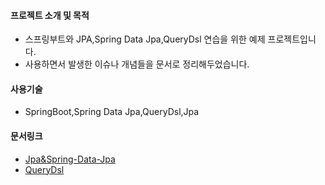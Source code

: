 #### 프로젝트 소개 및 목적
- 스프링부트와 JPA,Spring Data Jpa,QueryDsl 연습을 위한 예제 프로젝트입니다.
- 사용하면서 발생한 이슈나 개념들을 문서로 정리해두었습니다.

#### 사용기술
- SpringBoot,Spring Data Jpa,QueryDsl,Jpa

#### 문서링크
- [Jpa&Spring-Data-Jpa](https://github.com/chunhodong/boilerApplication/blob/master/boiler/src/main/resources/docs/Jpa&Spring-Data-Jpa.md)
- [QueryDsl](https://github.com/chunhodong/boilerApplication/blob/master/boiler/src/main/resources/docs/querydsl&db.md)